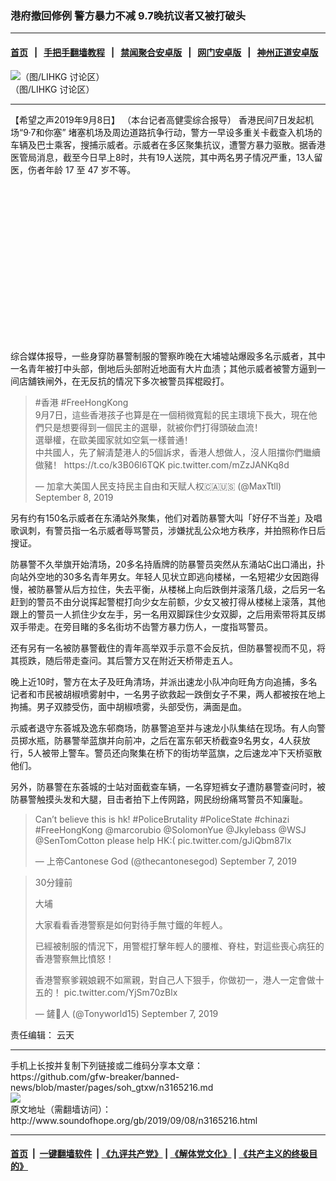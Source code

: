 ### 港府撤回修例 警方暴力不减 9.7晚抗议者又被打破头
------------------------

#### [首页](https://github.com/gfw-breaker/banned-news/blob/master/README.md) &nbsp;&nbsp;|&nbsp;&nbsp; [手把手翻墙教程](https://github.com/gfw-breaker/guides/wiki) &nbsp;&nbsp;|&nbsp;&nbsp; [禁闻聚合安卓版](https://github.com/gfw-breaker/bn-android) &nbsp;&nbsp;|&nbsp;&nbsp; [网门安卓版](https://github.com/oGate2/oGate) &nbsp;&nbsp;|&nbsp;&nbsp; [神州正道安卓版](https://github.com/SzzdOgate/update) 



<div class="zhidingtu">
 <div class="ar-wrap-3x2">
  <img alt="（图/LIHKG 讨论区）" class="ar-wrap-inside-fill" src="http://img.soundofhope.org/2019/09/ed4mw7vuyaaghfe-600x400.jpg"/>
 </div>
 <div class="caption">
  （图/LIHKG 讨论区）
 </div>
</div>
<hr/>
<div class="content">
 <p>
  <span class="content-info-date">
   【希望之声2019年9月8日】
  </span>
  <span class="content-info-type">
   （本台记者高健雯综合报导）
  </span>
  香港民间7日发起机场“9·7和你塞” 堵塞机场及周边道路抗争行动，警方一早设多重关卡截查入机场的车辆及巴士乘客，搜捕示威者。示威者在多区聚集抗议，遭警方暴力驱散。据香港医管局消息，截至今日早上8时，共有19人送院，其中两名男子情况严重，13人留医，伤者年龄 17 至 47 岁不等。
 </p>
 <div class="widget ad-300x250 ad-ecf">
  <!-- ZW30 Post Embed 300x250 1 -->
  <ins class="adsbygoogle" data-ad-client="ca-pub-1519518652909441" data-ad-slot="9768754376" style="display:inline-block;width:300px;height:250px">
  </ins>
 </div>
 <p>
  综合媒体报导，一些身穿防暴警制服的警察昨晚在大埔墟站爆殴多名示威者，其中一名青年被打中头部，倒地后头部附近地面有大片血渍；其他示威者被警方逼到一间店舖铁闸外，在无反抗的情况下多次被警员挥棍殴打。
 </p>
 <blockquote class="twitter-tweet" data-dnt="true" data-width="550">
  <p dir="ltr" lang="zh">
   <span href="https://twitter.com/hashtag/%E9%A6%99%E6%B8%AF?src=hash&amp;ref_src=twsrc%5Etfw">
    #香港
   </span>
   <span href="https://twitter.com/hashtag/FreeHongKong?src=hash&amp;ref_src=twsrc%5Etfw">
    #FreeHongKong
   </span>
   <br/>
   9月7日，這些香港孩子也算是在一個稍微寬鬆的民主環境下長大，現在他們只是想要得到一個民主的選舉，就被你們打得頭破血流！
   <br/>
   選舉權，在歐美國家就如空氣一樣普通！
   <br/>
   中共國人，先了解清楚港人的5個訴求，香港人想做人，沒人阻擋你們繼續做豬！
   <span href="https://t.co/k3B06I6TQK">
    https://t.co/k3B06I6TQK
   </span>
   <span href="https://t.co/mZzJANKq8d">
    pic.twitter.com/mZzJANKq8d
   </span>
  </p>
  <p>
   — 加拿大美国人民支持民主自由和天赋人权🇨🇦🇺🇸 (@MaxTtll)
   <span href="https://twitter.com/MaxTtll/status/1170498541912936449?ref_src=twsrc%5Etfw">
    September 8, 2019
   </span>
  </p>
 </blockquote>
 <p>
 </p>
 <p>
  另有约有150名示威者在东涌站外聚集，他们对着防暴警大叫「好仔不当差」及唱歌讽刺，有警员指一名示威者辱骂警员，涉嫌扰乱公众地方秩序，并拍照称作日后搜证。
 </p>
 <p>
  防暴警不久举旗开始清场，20多名持盾牌的防暴警员突然从东涌站C出口涌出，扑向站外空地的30多名青年男女。年轻人见状立即逃向楼梯，一名短裙少女因跑得慢，被防暴警从后方拉住，失去平衡，从楼梯上向后跌倒并滚落几级，之后另一名赶到的警员不由分说挥起警棍打向少女左前额，少女又被打得从楼梯上滚落，其他跟上的警员一人抓住少女左手，另一名用双脚踩住少女双脚，之后用索带将其反绑双手带走。在旁目睹的多名街坊不齿警方暴力伤人，一度指骂警员。
 </p>
 <p>
  还有另有一名被防暴警截住的青年高举双手示意不会反抗，但防暴警视而不见，将其揽跌，随后带走查问。其后警方又在附近天桥带走五人。
 </p>
 <p>
  晚上近10时，警方在太子及旺角清场，并派出速龙小队冲向旺角方向追捕，多名记者和市民被胡椒喷雾射中，一名男子欲救起一跌倒女子不果，两人都被按在地上拘捕。男子双膝受伤，面中胡椒喷雾，头部受伤，满面是血。
 </p>
 <p>
  示威者退守东荟城及逸东邨商场，防暴警追至并与速龙小队集结在现场。有人向警员掷水瓶，防暴警举蓝旗并向前冲，之后在富东邨天桥截查9名男女，4人获放行，5人被带上警车。警员还向聚集在桥下的街坊举蓝旗，之后速龙冲下天桥驱散他们。
 </p>
 <div>
 </div>
 <p>
  另外，防暴警在东荟城的士站对面截查车辆，一名穿短裤女子遭防暴警查问时，被防暴警触摸头发和大腿，目击者拍下上传网路，网民纷纷痛骂警员不知廉耻。
 </p>
 <blockquote class="twitter-tweet" data-dnt="true" data-width="550">
  <p dir="ltr" lang="en">
   Can’t believe this is hk!
   <span href="https://twitter.com/hashtag/PoliceBrutality?src=hash&amp;ref_src=twsrc%5Etfw">
    #PoliceBrutality
   </span>
   <span href="https://twitter.com/hashtag/PoliceState?src=hash&amp;ref_src=twsrc%5Etfw">
    #PoliceState
   </span>
   <span href="https://twitter.com/hashtag/chinazi?src=hash&amp;ref_src=twsrc%5Etfw">
    #chinazi
   </span>
   <span href="https://twitter.com/hashtag/FreeHongKong?src=hash&amp;ref_src=twsrc%5Etfw">
    #FreeHongKong
   </span>
   <span href="https://twitter.com/marcorubio?ref_src=twsrc%5Etfw">
    @marcorubio
   </span>
   <span href="https://twitter.com/SolomonYue?ref_src=twsrc%5Etfw">
    @SolomonYue
   </span>
   <span href="https://twitter.com/Jkylebass?ref_src=twsrc%5Etfw">
    @Jkylebass
   </span>
   <span href="https://twitter.com/WSJ?ref_src=twsrc%5Etfw">
    @WSJ
   </span>
   <span href="https://twitter.com/SenTomCotton?ref_src=twsrc%5Etfw">
    @SenTomCotton
   </span>
   please help HK:(
   <span href="https://t.co/gJiQbm87lx">
    pic.twitter.com/gJiQbm87lx
   </span>
  </p>
  <p>
   — 上帝Cantonese God (@thecantonesegod)
   <span href="https://twitter.com/thecantonesegod/status/1170379112751329280?ref_src=twsrc%5Etfw">
    September 7, 2019
   </span>
  </p>
 </blockquote>
 <p>
 </p>
 <p>
 </p>
 <blockquote class="twitter-tweet" data-dnt="true" data-width="550">
  <p dir="ltr" lang="zh">
   30分鐘前
  </p>
  <p>
   大埔
  </p>
  <p>
   大家看看香港警察是如何對待手無寸鐵的年輕人。
  </p>
  <p>
   已經被制服的情況下，用警棍打擊年輕人的腰椎、脊柱，對這些喪心病狂的香港警察無比憤怒！
  </p>
  <p>
   香港警察爹親娘親不如黨親，對自己人下狠手，你做初一，港人一定會做十五的！
   <span href="https://t.co/YjSm70zBlx">
    pic.twitter.com/YjSm70zBlx
   </span>
  </p>
  <p>
   — 鏟🐍人 (@Tonyworld15)
   <span href="https://twitter.com/Tonyworld15/status/1170378992068640768?ref_src=twsrc%5Etfw">
    September 7, 2019
   </span>
  </p>
 </blockquote>
 <p>
 </p>
 <div class="content-info-btm">
  <p class="content-info-zerenbianji">
   <span class="content-info-title">
    责任编辑：
   </span>
   <span class="content-info-content">
    云天
   </span>
  </p>
 </div>
</div>

<hr/>
手机上长按并复制下列链接或二维码分享本文章：<br/>
https://github.com/gfw-breaker/banned-news/blob/master/pages/soh_gtxw/n3165216.md <br/>
<a href='https://github.com/gfw-breaker/banned-news/blob/master/pages/soh_gtxw/n3165216.md'><img src='https://github.com/gfw-breaker/banned-news/blob/master/pages/soh_gtxw/n3165216.md.png'/></a> <br/>
原文地址（需翻墙访问）：http://www.soundofhope.org/gb/2019/09/08/n3165216.html


------------------------
#### [首页](https://github.com/gfw-breaker/banned-news/blob/master/README.md) &nbsp;|&nbsp; [一键翻墙软件](https://github.com/gfw-breaker/nogfw/blob/master/README.md) &nbsp;| [《九评共产党》](https://github.com/gfw-breaker/9ping.md/blob/master/README.md#九评之一评共产党是什么) | [《解体党文化》](https://github.com/gfw-breaker/jtdwh.md/blob/master/README.md) | [《共产主义的终极目的》](https://github.com/gfw-breaker/gczydzjmd.md/blob/master/README.md)


<img src='http://gfw-breaker.win/banned-news/pages/soh_gtxw/n3165216.md' width='0px' height='0px'/>